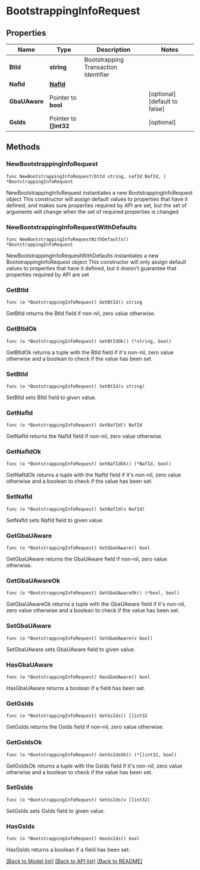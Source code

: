 # BootstrappingInfoRequest

## Properties

Name | Type | Description | Notes
------------ | ------------- | ------------- | -------------
**BtId** | **string** | Bootstrapping Transaction Identifier | 
**NafId** | [**NafId**](NafId.md) |  | 
**GbaUAware** | Pointer to **bool** |  | [optional] [default to false]
**GsIds** | Pointer to **[]int32** |  | [optional] 

## Methods

### NewBootstrappingInfoRequest

`func NewBootstrappingInfoRequest(btId string, nafId NafId, ) *BootstrappingInfoRequest`

NewBootstrappingInfoRequest instantiates a new BootstrappingInfoRequest object
This constructor will assign default values to properties that have it defined,
and makes sure properties required by API are set, but the set of arguments
will change when the set of required properties is changed

### NewBootstrappingInfoRequestWithDefaults

`func NewBootstrappingInfoRequestWithDefaults() *BootstrappingInfoRequest`

NewBootstrappingInfoRequestWithDefaults instantiates a new BootstrappingInfoRequest object
This constructor will only assign default values to properties that have it defined,
but it doesn't guarantee that properties required by API are set

### GetBtId

`func (o *BootstrappingInfoRequest) GetBtId() string`

GetBtId returns the BtId field if non-nil, zero value otherwise.

### GetBtIdOk

`func (o *BootstrappingInfoRequest) GetBtIdOk() (*string, bool)`

GetBtIdOk returns a tuple with the BtId field if it's non-nil, zero value otherwise
and a boolean to check if the value has been set.

### SetBtId

`func (o *BootstrappingInfoRequest) SetBtId(v string)`

SetBtId sets BtId field to given value.


### GetNafId

`func (o *BootstrappingInfoRequest) GetNafId() NafId`

GetNafId returns the NafId field if non-nil, zero value otherwise.

### GetNafIdOk

`func (o *BootstrappingInfoRequest) GetNafIdOk() (*NafId, bool)`

GetNafIdOk returns a tuple with the NafId field if it's non-nil, zero value otherwise
and a boolean to check if the value has been set.

### SetNafId

`func (o *BootstrappingInfoRequest) SetNafId(v NafId)`

SetNafId sets NafId field to given value.


### GetGbaUAware

`func (o *BootstrappingInfoRequest) GetGbaUAware() bool`

GetGbaUAware returns the GbaUAware field if non-nil, zero value otherwise.

### GetGbaUAwareOk

`func (o *BootstrappingInfoRequest) GetGbaUAwareOk() (*bool, bool)`

GetGbaUAwareOk returns a tuple with the GbaUAware field if it's non-nil, zero value otherwise
and a boolean to check if the value has been set.

### SetGbaUAware

`func (o *BootstrappingInfoRequest) SetGbaUAware(v bool)`

SetGbaUAware sets GbaUAware field to given value.

### HasGbaUAware

`func (o *BootstrappingInfoRequest) HasGbaUAware() bool`

HasGbaUAware returns a boolean if a field has been set.

### GetGsIds

`func (o *BootstrappingInfoRequest) GetGsIds() []int32`

GetGsIds returns the GsIds field if non-nil, zero value otherwise.

### GetGsIdsOk

`func (o *BootstrappingInfoRequest) GetGsIdsOk() (*[]int32, bool)`

GetGsIdsOk returns a tuple with the GsIds field if it's non-nil, zero value otherwise
and a boolean to check if the value has been set.

### SetGsIds

`func (o *BootstrappingInfoRequest) SetGsIds(v []int32)`

SetGsIds sets GsIds field to given value.

### HasGsIds

`func (o *BootstrappingInfoRequest) HasGsIds() bool`

HasGsIds returns a boolean if a field has been set.


[[Back to Model list]](../README.md#documentation-for-models) [[Back to API list]](../README.md#documentation-for-api-endpoints) [[Back to README]](../README.md)


